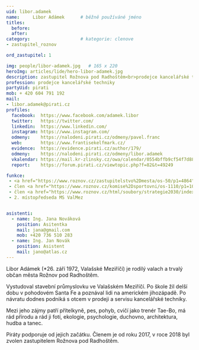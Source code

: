 ```yaml
---
uid: libor.adamek
name:     Libor Adámek  	# běžně používáné jméno
titles:
  before: 
  after:
category:                   # kategorie: clenove
- zastupitel_roznov

ord_zastupitel: 1

img: people/libor-adamek.jpg   # 165 x 220
heroImg: articles/lide/hero-libor-adamek.jpg
description: zastupitel Rožnova pod Radhoštěm<br>prodejce kancelářské techniky<br>Rožnov p.R. # kratký popis, max 160 znaků
profession: prodejce kancelářské techniky
partyUid: pirati
mob: + 420 604 791 192
mail:
- libor.adamek@pirati.cz
profiles:
  facebook:  https://www.facebook.com/adamek.libor
  twitter:   https://twitter.com/
  linkedin:  https://www.linkedin.com/
  instagram: https://www.instagram.com/
  odmeny:    https://nalodeni.pirati.cz/odmeny/pavel.franc
  web:       https://www.frantisekelfmark.cz/
  evidence:  https://evidence.pirati.cz/author/179/
  odmeny:    https://nalodeni.pirati.cz/odmeny/libor.adamek
  vkalendar: https://mail.kr-zlinsky.cz/owa/calendar/0554bffb9cf54f7d88ffefd6f25f4977@kr-zlinsky.cz/8b7b82edc63741a89f10c57be7a2a22518088348677357990337/calendar.html
  report:    https://forum.pirati.cz/viewtopic.php?f=82&t=49249

funkce:
 - <a href="https://www.roznov.cz/zastupitelstvo%2Dmesta/os-50/p1=4864">zastupitel města Rožnov p.R.</a>
 - člen <a href="https://www.roznov.cz/komise%2Dsportovni/os-1110/p1=1011">Sportovní komise</a> 
 - člen <a href="https://www.roznov.cz/html/soubory/strategie2030/index.html">Strategického výboru</a>
 - 2. místopředseda MS ValMez


asistenti:
  - name: Ing. Jana Nováková
    position: Asitentka
    mail: jana@gmail.com
    mob: +420 736 510 283
  - name: Ing. Jan Novák
    position: Asistent
    mail: jano@atlas.cz
---
```


Libor Adámek (*26. září 1972, Valašské Meziříčí) je rodilý valach a trvalý občan města Rožnov pod Radhoštěm.

Vystudoval stavební průmyslovku ve Valašském Meziříčí. Po škole žil delší dobu v pohodovém Santa Fe a poznával lidi na americkém jihozápadě. Po návratu dodnes podniká s otcem v prodeji a servisu kancelářské techniky.

Mezi jeho zájmy patří přítelkyně, pes, pohyb, cvičí jako trenér Tae-Bo, má rád přírodu a rád ji fotí, ekologie, psychologie, duchovno, architektura, hudba a tanec.

Piráty podporuje od jejich začátku. Členem je od roku 2017, v roce 2018 byl zvolen zastupitelem Rožnova pod Radhoštěm.


